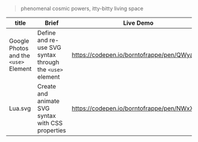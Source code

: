 > phenomenal cosmic powers, itty-bitty living space

| title                                 | Brief                                                    | Live Demo                                   |
| ------------------------------------- | -------------------------------------------------------- | ------------------------------------------- |
| Google Photos and the `<use>` Element | Define and re-use SVG syntax through the `<use>` element | https://codepen.io/borntofrappe/pen/QWyaNep |
| Lua.svg                               | Create and animate SVG syntax with CSS properties        | https://codepen.io/borntofrappe/pen/NWxXEgp |
